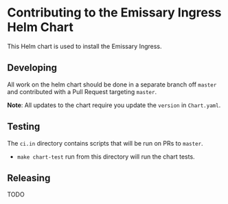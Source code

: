 # Contributing to the Emissary Ingress Helm Chart

This Helm chart is used to install the Emissary Ingress.

## Developing

All work on the helm chart should be done in a separate branch off `master` and
contributed with a Pull Request targeting `master`.

**Note**: All updates to the chart require you update the `version` in
`Chart.yaml`.

## Testing

The `ci.in` directory contains scripts that will be run on PRs to `master`.

- `make chart-test` run from this directory will run the chart tests.

## Releasing

TODO
